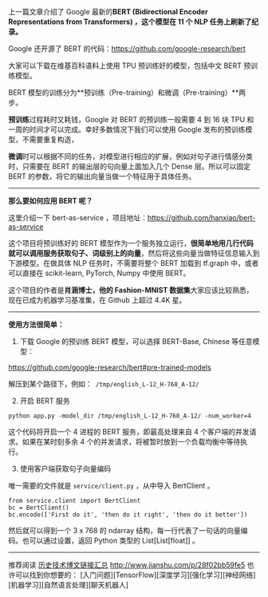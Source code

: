 上一篇文章介绍了 Google 最新的**BERT (Bidirectional Encoder Representations from Transformers) ，这个模型在 11 个 NLP 任务上刷新了纪录。**

Google 还开源了 BERT 的代码：https://github.com/google-research/bert﻿

大家可以下载在维基百科语料上使用 TPU 预训练好的模型，包括中文 BERT 预训练模型。

BERT 模型的训练分为**预训练（Pre-training）和微调（Pre-training）**两步。

**预训练**过程耗时又耗钱，Google 对 BERT 的预训练一般需要 4 到 16 块 TPU 和一周的时间才可以完成。﻿幸好多数情况下我们可以使用 Google 发布的预训练模型，不需要重复构造，

**微调**时可以根据不同的任务，对模型进行相应的扩展，例如对句子进行情感分类时，只需要在 BERT 的输出层的句向量上面加入几个 Dense 层。所以可以固定 BERT 的参数，将它的输出向量当做一个特征用于具体任务。﻿

---

**那么要如何应用 BERT 呢？**

这里介绍一下 bert-as-service ，项目地址：https://github.com/hanxiao/bert-as-service

这个项目将预训练好的 BERT 模型作为一个服务独立运行，**很简单地用几行代码就可以调用服务获取句子、词级别上的向量**，然后将这些向量当做特征信息输入到下游模型。在做具体 NLP 任务时，不需要将整个 BERT 加载到 tf.graph 中，或者可以直接在 scikit-learn, PyTorch, Numpy 中使用 BERT。﻿

这个项目的作者是**肖涵博士，他的 Fashion-MNIST 数据集**大家应该比较熟悉，现在已成为机器学习基准集，在 Github 上超过 4.4K 星。

---

**使用方法﻿很简单：**

1. 下载 Google 的预训练 BERT 模型﻿，可以选择 BERT-Base, Chinese 等任意模型：

https://github.com/google-research/bert#pre-trained-models﻿

解压到某个路径下，例如：` /tmp/english_L-12_H-768_A-12/ ﻿`

2. 开启 BERT 服务﻿

`python app.py -model_dir /tmp/english_L-12_H-768_A-12/ -num_worker=4﻿`

这个代码将开启一个 4 进程的 BERT 服务，即最高处理来自 4 个客户端的并发请求。如果在某时刻多余 4 个的并发请求，将被暂时放到一个负载均衡中等待执行。﻿

3. 使用客户端获取句子向量编码﻿

唯一需要的文件就是 `service/client.py` ，从中导入 BertClient 。﻿

```
from service.client import BertClient﻿
bc = BertClient()﻿
bc.encode(['First do it', 'then do it right', 'then do it better'])﻿
```

然后就可以得到一个 3 x 768 的 ndarray 结构，每一行代表了一句话的向量编码。也可以通过设置，返回 Python 类型的 List[List[float]] 。﻿

---

推荐阅读 [历史技术博文链接汇总](http://www.jianshu.com/p/28f02bb59fe5)
http://www.jianshu.com/p/28f02bb59fe5
也许可以找到你想要的：
[入门问题][TensorFlow][深度学习][强化学习][神经网络][机器学习][自然语言处理][聊天机器人]
